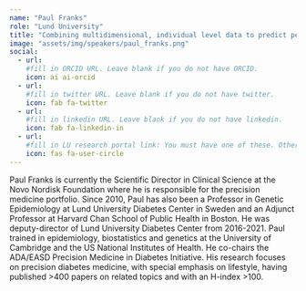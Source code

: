 ```yaml
---
name: "Paul Franks"
role: "Lund University"
title: "Combining multidimensional, individual level data to predict person-specific blood glucose responses to meals"
image: "assets/img/speakers/paul_franks.png"
social:
  - url:
    #fill in ORCID URL. Leave blank if you do not have ORCID.
    icon: ai ai-orcid
  - url:
    #fill in twitter URL. Leave blank if you do not have twitter.
    icon: fab fa-twitter
  - url:
    #fill in linkedin URL. Leave blank if you do not have linkedin.
    icon: fab fa-linkedin-in
  - url:
    #fill in LU research portal link: You must have one of these. Otherwise, leave blank.
    icon: fas fa-user-circle
---
```


Paul Franks is currently the Scientific Director in Clinical Science at the Novo Nordisk Foundation where he is responsible for the precision medicine portfolio. Since 2010, Paul has also been a Professor in Genetic Epidemiology at Lund University Diabetes Center in Sweden and an Adjunct Professor at Harvard Chan School of Public Health in Boston. He was deputy-director of Lund University Diabetes Center from 2016-2021. Paul trained in epidemiology, biostatistics and genetics at the University of Cambridge and the US National Institutes of Health. He co-chairs the ADA/EASD Precision Medicine in Diabetes Initiative. His research focuses on precision diabetes medicine, with special emphasis on lifestyle, having published >400 papers on related topics and with an H-index >100.
